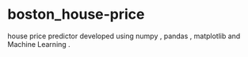 # boston_house-price
house price predictor developed using numpy , pandas , matplotlib and Machine Learning .
